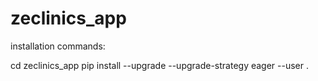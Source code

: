 # zeclinics_app

installation commands:

cd zeclinics_app
pip install --upgrade --upgrade-strategy eager --user . 
